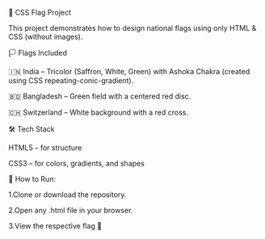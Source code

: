 🎨 CSS Flag Project

This project demonstrates how to design national flags using only HTML & CSS (without images).

🏳️ Flags Included

🇮🇳 India – Tricolor (Saffron, White, Green) with Ashoka Chakra (created using CSS repeating-conic-gradient).

🇧🇩 Bangladesh – Green field with a centered red disc.

🇨🇭 Switzerland – White background with a red cross.

🛠️ Tech Stack

HTML5 – for structure

CSS3 – for colors, gradients, and shapes

🚀 How to Run:

1.Clone or download the repository.

2.Open any .html file in your browser.

3.View the respective flag 🎉